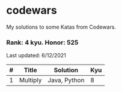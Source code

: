 # codewars
My solutions to some Katas from Codewars.

### Rank: 4 kyu. Honor: 525

Last updated: 6/12/2021

|#| Title | Solution | Kyu |
|-|-------|----------|-----|
|1|Multiply|Java, Python| 8 |

